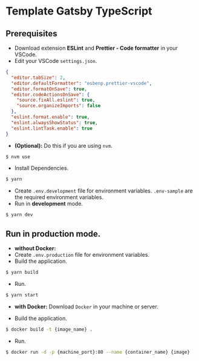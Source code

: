 # Template Gatsby TypeScript

## Prerequisites

- Download extension **ESLint** and **Prettier - Code formatter** in your VSCode.
- Edit your VSCode `settings.json`.

```json
{
  "editor.tabSize": 2,
  "editor.defaultFormatter": "esbenp.prettier-vscode",
  "editor.formatOnSave": true,
  "editor.codeActionsOnSave": {
    "source.fixAll.eslint": true,
    "source.organizeImports": false
  },
  "eslint.format.enable": true,
  "eslint.alwaysShowStatus": true,
  "eslint.lintTask.enable": true
}
```

- **(Optional):** Do this if you are using `nvm`.

```bash
$ nvm use
```

- Install Dependencies.

```bash
$ yarn
```

- Create `.env.development` file for environment variables. `.env-sample` are the required environment variables.
- Run in **development** mode.

```bash
$ yarn dev
```

## Run in **production** mode.

- **without Docker:**
- Create `.env.production` file for environment variables.
- Build the application.

```bash
$ yarn build
```

- Run.

```bash
$ yarn start
```

- **with Docker:** Download `Docker` in your machine or server.

- Build the application.

```bash
$ docker build -t {image_name} .
```

- Run.

```bash
$ docker run -d -p {machine_port}:80 --name {container_name} {image}
```
